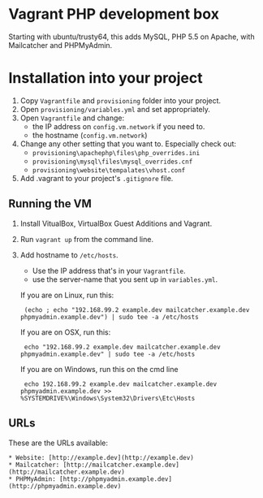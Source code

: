 # Vagrant PHP development box

Starting with ubuntu/trusty64, this adds MySQL, PHP 5.5 on Apache, with
Mailcatcher and PHPMyAdmin.


# Installation into your project

1. Copy `Vagrantfile` and `provisioning` folder into your project.
2. Open `provisioning/variables.yml` and set appropriately.
3. Open `Vagrantfile` and change:
    - the IP address on `config.vm.network` if you need to.
    - the hostname (`config.vm.network`)
4. Change any other setting that you want to. Especially check out:
    - `provisioning\apachephp\files\php_overrides.ini`
    - `provisioning\mysql\files\mysql_overrides.cnf`
    - `provisioning\website\tempalates\vhost.conf`
5. Add .vagrant to your project's `.gitignore` file.


## Running the VM

1. Install VitualBox, VirtualBox Guest Additions and Vagrant.

2. Run `vagrant up` from the command line.

3. Add hostname to `/etc/hosts`.
   
    - Use the IP address that's in your `Vagrantfile`.
    - use the server-name that you sent up in `variables.yml`.
      
    If you are on Linux, run this:

        (echo ; echo "192.168.99.2 example.dev mailcatcher.example.dev phpmyadmin.example.dev") | sudo tee -a /etc/hosts

    If you are on OSX, run this:

        echo "192.168.99.2 example.dev mailcatcher.example.dev phpmyadmin.example.dev" | sudo tee -a /etc/hosts

    If you are on Windows, run this on the cmd line

        echo 192.168.99.2 example.dev mailcatcher.example.dev phpmyadmin.example.dev >> %SYSTEMDRIVE%\Windows\System32\Drivers\Etc\Hosts


## URLs

These are the URLs available:

    * Website: [http://example.dev](http://example.dev)
    * Mailcatcher: [http://mailcatcher.example.dev](http://mailcatcher.example.dev)
    * PHPMyAdmin: [http://phpmyadmin.example.dev](http://phpmyadmin.example.dev)
